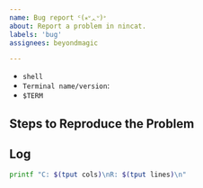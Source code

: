 ```yaml
---
name: Bug report ᑦ(⁎ᐡᆺᐡ)ᐣ 
about: Report a problem in nincat.
labels: 'bug'
assignees: beyondmagic

---
```


<!-- Before reporting: please search existing issues. -->

- `shell`
- `Terminal name/version`:
- `$TERM`

## Steps to Reproduce the Problem

<!-- List the steps required to reproduce the issue. -->

## Log

<!-- Execute nincat and take a screenshot/copy and paste the output of this command error/warning message. -->

```zsh
printf "C: $(tput cols)\nR: $(tput lines)\n"
```
